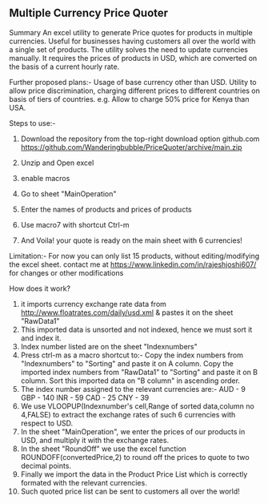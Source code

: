 ## Multiple Currency Price Quoter

Summary
An excel utility to generate Price quotes for products in multiple currencies. Useful for businesses having customers all over the world with a single set of products. The utility solves the need to update currencies manually. It requires the prices of products in USD, which are converted on the basis of a current hourly rate. 

Further proposed plans:-
Usage of base currency other than USD.
Utility to allow price discrimination, charging different prices to different countries on basis of tiers of countries. e.g. Allow to charge 50% price for Kenya than USA.

Steps to use:-

1. Download the repository from the top-right download option github.com https://github.com/Wanderingbubble/PriceQuoter/archive/main.zip  
2. Unzip and Open excel  
3. enable macros  
4. Go to sheet "MainOperation"  
5. Enter the names of products and prices of products  
6. Use macro7 with shortcut Ctrl-m  
 
7. And Voila! your quote is ready on the main sheet with 6 currencies!  

Limitation:-
For now you can only list 15 products, without editing/modifying the excel sheet.
contact me at https://www.linkedin.com/in/rajeshjoshi607/ for changes or other modifications


How does it work?

1) it imports  currency exchange rate data from  http://www.floatrates.com/daily/usd.xml & pastes it on the sheet "RawData1"
2) This imported data is unsorted and not indexed, hence we must sort it and index it.
2) Index number listed  are on the sheet "Indexnumbers"
3) Press ctrl-m as a macro shortcut to:-
 Copy the index numbers from "Indexnumbers" to "Sorting" and paste it on A column.
Copy the  imported index numbers from "RawData1" to "Sorting" and paste it on B column.
Sort this imported data on "B column" in ascending order.
4) The index number assigned to the relevant currencies are:-
	AUD -   9
	GBP -  140
	INR -   59
	CAD - 25
	CNY - 39
5) We use VLOOPUP(Indexnumber's cell,Range of sorted data,column no 4,FALSE) to extract the exchange rates of such 6 currencies with respect to USD.
6) In the  sheet "MainOperation", we enter the prices of our products in USD, and multiply it with the exchange rates.
7) In the sheet "RoundOff" we  use the excel function ROUNDOFF(convertedPrice,2) to round off the prices to quote to two decimal points.
8) Finally we import the data in the Product Price List which is correctly formated with the relevant currencies.
9) Such quoted price list can be sent to customers all over the world!
